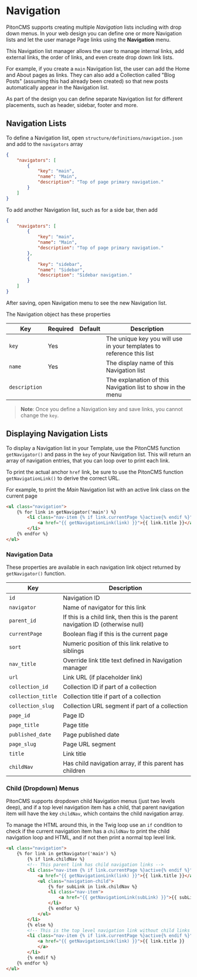 # Navigation

PitonCMS supports creating multiple *Navigation* lists including with drop down menus. In your web design you can define one or more Navigation lists and let the user manage Page links using the <i class="fas fa-compass"></i> **Navigation** menu.

This Navigation list manager allows the user to manage internal links, add external links, the order of links, and even create drop down link lists.

For example, if you create a `main` Navigation list, the user can add the Home and About pages as links. They can also add a Collection called "Blog Posts" (assuming this had already been created) so that new posts automatically appear in the Navigation list.

As part of the design you can define separate Navigation list for different placements, such as header, sidebar, footer and more.

## Navigation Lists
To define a Navigation list, open `structure/definitions/navigation.json` and add to the `navigators` array

```json
{
    "navigators": [
        {
            "key": "main",
            "name": "Main",
            "description": "Top of page primary navigation."
        }
    ]
}
```

To add another Navigation list, such as for a side bar, then add

```json
{
    "navigators": [
        {
            "key": "main",
            "name": "Main",
            "description": "Top of page primary navigation."
        },
        {
            "key": "sidebar",
            "name": "Sidebar",
            "description": "Sidebar navigation."
        }
    ]
}
```

After saving, open Navigation menu to see the new Navigation list.

The Navigation object has these properties

| Key | Required | Default | Description |
| --- | --- | --- | --- |
| `key` | Yes | | The unique key you will use in your templates to reference this list |
| `name` | Yes | | The display name of this Navigation list |
| `description` | | | The explanation of this Navigation list to show in the menu |

>**Note**: Once you define a Navigation key and save links, you cannot change the `key`.

## Displaying Navigation Lists
To display a Navigation list in your Template, use the PitonCMS function `getNavigator()` and pass in the `key` of your Navigation list. This will return an array of navigation entries, that you can loop over to print each link.

To print the actual anchor `href` link, be sure to use the PitonCMS function `getNavigationLink()` to derive the correct URL.

For example, to print the *Main* Navigation list with an active link class on the current page

```html
<ul class="navigation">
    {% for link in getNavigator('main') %}
        <li class="nav-item {% if link.currentPage %}active{% endif %}">
            <a href="{{ getNavigationLink(link) }}">{{ link.title }}</a>
        </li>
    {% endfor %}
</ul>
```

### Navigation Data
These properties are available in each navigation link object returned by `getNavigator()` function.

| Key | Description |
| --- | --- |
| `id` | Navigation ID |
| `navigator` | Name of navigator for this link |
| `parent_id` | If this is a child link, then this is the parent navigation ID (otherwise null) |
| `currentPage` | Boolean flag if this is the current page |
| `sort` | Numeric position of this link relative to siblings |
| `nav_title` | Override link title text defined in Navigation manager |
| `url` | Link URL (if placeholder link) |
| `collection_id` | Collection ID if part of a collection |
| `collection_title` | Collection title if part of a collection |
| `collection_slug` | Collection URL segment if part of a collection |
| `page_id` | Page ID |
| `page_title` | Page title |
| `published_date` | Page published date |
| `page_slug` | Page URL segment |
| `title` | Link title |
| `childNav` | Has child navigation array, if this parent has children |

### Child (Dropdown) Menus
PitonCMS supports dropdown child Navigation menus (just two levels deep), and if a top level navigation item has a child, that parent navigation item will have the key `childNav`, which contains the child navigation array.

To manage the HTML around this, in the Twig loop use an `if` condition to check if the current navigation item has a `childNav` to print the child navigation loop and HTML, and if not then print a normal top level link.

```html
<ul class="navigation">
    {% for link in getNavigator('main') %}
        {% if link.childNav %}
        <!-- This parent link has child navigation links -->
        <li class="nav-item {% if link.currentPage %}active{% endif %}">
            <a href="{{ getNavigationLink(link) }}">{{ link.title }}</a>
            <ul class="navigation-child">
                {% for subLink in link.childNav %}
                <li class="nav-item">
                    <a href="{{ getNavigationLink(subLink) }}">{{ subLink.title }}</a>
                </li>
                {% endfor %}
            </ul>
        </li>
        {% else %}
        <!-- This is the top level navigation link without child links -->
        <li class="nav-item {% if link.currentPage %}active{% endif %}">
            <a href="{{ getNavigationLink(link) }}">{{ link.title }}
            </a>
        </li>
        {% endif %}
    {% endfor %}
</ul>
```